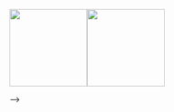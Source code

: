 <!-- ### Hi there 👋

<!-- 
[![YichuanSun's GitHub stats](https://github-readme-stats.vercel.app/api?username=YichuanSun)](https://github.com/anuraghazra/github-readme-stats)
 -->
 
 
<img align="" height="137px" src="https://github-readme-stats.vercel.app/api?username=YichuanSun&hide_title=false&hide_border=true&show_icons=true&include_all_commits=true&line_height=21&bg_color=0,EC6C6C,FFD479,FFFC79,73FA79&theme=graywhite" /><img align="" height="137px" src="https://github-readme-stats.vercel.app/api/top-langs/?username=YichuanSun&hide_title=false&hide_border=true&layout=compact&bg_color=0,73FA79,73FDFF,D783FF&theme=graywhite" />

<!-- ![Metrics](https://metrics.lecoq.io/YichuanSun?template=classic&config.timezone=Asia%2FShanghai)
 -->
<!--
**YichuanSun/YichuanSun** is a ✨ _special_ ✨ repository because its `README.md` (this file) appears on your GitHub profile.

Here are some ideas to get you started:

- 🔭 I’m currently working on ...
- 🌱 I’m currently learning ...
- 👯 I’m looking to collaborate on ...
- 🤔 I’m looking for help with ...
- 💬 Ask me about ...
- 📫 How to reach me: ...
- 😄 Pronouns: ...
- ⚡ Fun fact: ...
-->
 -->
